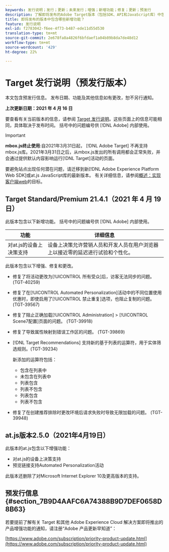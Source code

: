 ```yaml
---
keywords: 发行说明；发行；更新；未来发行；增强；新增功能；修复；更新；预发行
description: 了解即将发布的Adobe Target版本（包括SDK、API和JavaScript库）中包含的新功能、增强和修复。
title: 即将发布的版本中包含哪些新增功能？
feature: 发行说明
exl-id: f2783042-f6ee-4f73-b487-ede11d55d530
translation-type: tm+mt
source-git-commit: 2e678fa8a4826f6bfdaef1a04b89b8da7de48d12
workflow-type: tm+mt
source-wordcount: '429'
ht-degree: 22%

---
```


# Target 发行说明（预发行版本）

本文包含预发行信息。 发布日期、功能及其他信息如有更改，恕不另行通知。

**上次更新日期：2021 年 4 月 16 日**

要查看有关当前版本的信息，请参阅 [Target 发行说明](release-notes.md)。这些页面上的信息可能相同，具体取决于发布时间。 括号中的问题编号供 [!DNL Adobe] 内部使用。

>[!IMPORTANT]
>
>**mbox.js终止使用**:自2021年3月31日起， [!DNL Adobe Target] 不再支持mbox.js库。2021年3月31日之后，从mbox.js发出的所有调用都会正常失败，并会通过提供默认内容影响运行[!DNL Target]活动的页面。
>
>要避免站点出现任何潜在问题，请迁移到新[!DNL Adobe Experience Platform Web SDK]或at.js JavaScript库的最新版本。 有关详细信息，请参阅[概述：实现客户端web](/help/c-implementing-target/c-implementing-target-for-client-side-web/implement-target-for-client-side-web.md)的目标。

## Target Standard/Premium 21.4.1（2021 年 4 月 19 日） 

此版本包含以下新增功能。 括号中的问题编号供 [!DNL Adobe] 内部使用。

| 功能 | 详细信息 |
| --- | --- |
| 对at.js的设备上决策支持 | 设备上决策允许营销人员和开发人员在用户浏览器上以接近零的延迟进行试验和个性化。 |

此版本包含以下增强、修复和更改。

* 修复了将活动更改为[!UICONTROL 所有受众]后，访客无法同步的问题。 (TGT-40259)
* 修复了在[!UICONTROL Automated Personalization]活动中的不同位置使用优惠时，即使启用了[!UICONTROL 禁止重复]选项，也阻止复制的问题。 (TGT-39567)
* 修复了阻止正确加载[!UICONTROL Administration] > [!UICONTROL Scene7配置]页面的问题。 (TGT-39918)
* 修复了导致属性映射到错误工作区的问题。 (TGT-39869)
* [!DNL Target Recommendations] 支持新的基于列表的运算符，用于实体筛选规则。(TGT-39234)

   新添加的运算符包括：

   * 包含在列表中
   * 未包含在列表中
   * 列表包含
   * 列表不包含
   * 列表包含
   * 列表不包含

* 修复了在创建推荐排除时更改环境后请求失败时导致无限加载的问题。 (TGT-39948)

## at.js版本2.5.0（2021年4月19日）

此版本的at.js包含以下增强功能：

* 对at.js的设备上决策支持
* 预览链接支持Automated Personalization活动

此版本还删除了对Microsoft Internet Explorer 10及更高版本的支持。

## 预发行信息 {#section_7B9D4AAFC6A74388B9D7DEF0658D8B63}

若要提前了解有关 Target 和其他 Adobe Experience Cloud 解决方案即将推出的产品增强功能的通知，请注册“Adobe 产品更新早知道”：

[https://www.adobe.com/subscription/priority-product-update.html](https://www.adobe.com/subscription/priority-product-update.html)
